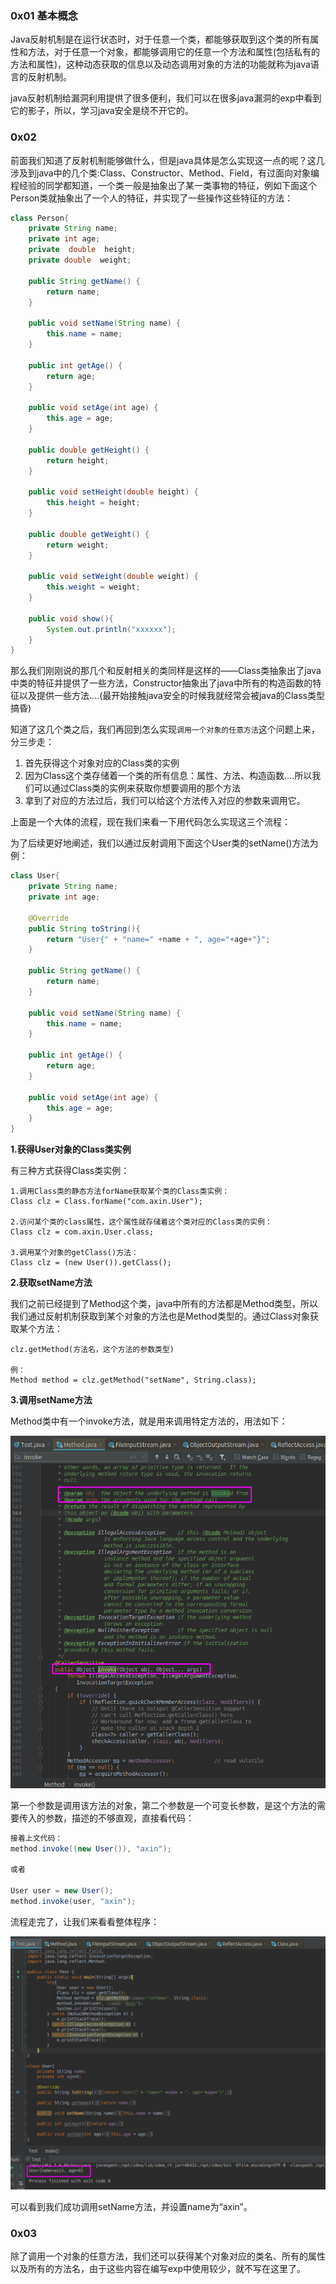### 0x01 基本概念

Java反射机制是在运行状态时，对于任意一个类，都能够获取到这个类的所有属性和方法，对于任意一个对象，都能够调用它的任意一个方法和属性(包括私有的方法和属性)，这种动态获取的信息以及动态调用对象的方法的功能就称为java语言的反射机制。

java反射机制给漏洞利用提供了很多便利，我们可以在很多java漏洞的exp中看到它的影子，所以，学习java安全是绕不开它的。

### 0x02

前面我们知道了反射机制能够做什么，但是java具体是怎么实现这一点的呢？这几涉及到java中的几个类:Class、Constructor、Method、Field，有过面向对象编程经验的同学都知道，一个类一般是抽象出了某一类事物的特征，例如下面这个Person类就抽象出了一个人的特征，并实现了一些操作这些特征的方法：

```java
class Person{
    private String name;
    private int age;
    private  double  height;
    private double  weight;

    public String getName() {
        return name;
    }

    public void setName(String name) {
        this.name = name;
    }

    public int getAge() {
        return age;
    }

    public void setAge(int age) {
        this.age = age;
    }

    public double getHeight() {
        return height;
    }

    public void setHeight(double height) {
        this.height = height;
    }

    public double getWeight() {
        return weight;
    }

    public void setWeight(double weight) {
        this.weight = weight;
    }

    public void show(){
        System.out.println("xxxxxx");
    }
}
```

那么我们刚刚说的那几个和反射相关的类同样是这样的——Class类抽象出了java中类的特征并提供了一些方法，Constructor抽象出了java中所有的构造函数的特征以及提供一些方法....(最开始接触java安全的时候我就经常会被java的Class类型搞昏)

知道了这几个类之后，我们再回到怎么实现`调用一个对象的任意方法`这个问题上来，分三步走：

  1. 首先获得这个对象对应的Class类的实例
  2. 因为Class这个类存储着一个类的所有信息：属性、方法、构造函数....所以我们可以通过Class类的实例来获取你想要调用的那个方法
  3. 拿到了对应的方法过后，我们可以给这个方法传入对应的参数来调用它。

上面是一个大体的流程，现在我们来看一下用代码怎么实现这三个流程：

为了后续更好地阐述，我们以通过反射调用下面这个User类的setName()方法为例：

```java
class User{
    private String name;
    private int age;

    @Override
    public String toString(){
        return "User{" + "name=" +name + ", age="+age+"}";
    }

    public String getName() {
        return name;
    }

    public void setName(String name) {
        this.name = name;
    }

    public int getAge() {
        return age;
    }

    public void setAge(int age) {
        this.age = age;
    }
}
```

**1.获得User对象的Class类实例**

有三种方式获得Class类实例：
```
1.调用Class类的静态方法forName获取某个类的Class类实例：
Class clz = Class.forName("com.axin.User");

2.访问某个类的class属性，这个属性就存储着这个类对应的Class类的实例：
Class clz = com.axin.User.class;

3.调用某个对象的getClass()方法：
Class clz = (new User()).getClass();
```

**2.获取setName方法**

我们之前已经提到了Method这个类，java中所有的方法都是Method类型，所以我们通过反射机制获取到某个对象的方法也是Method类型的。通过Class对象获取某个方法：

```
clz.getMethod(方法名，这个方法的参数类型)

例：
Method method = clz.getMethod("setName", String.class);
```

**3.调用setName方法**

Method类中有一个invoke方法，就是用来调用特定方法的，用法如下：

![](reflect/invoke.png)

第一个参数是调用该方法的对象，第二个参数是一个可变长参数，是这个方法的需要传入的参数，描述的不够直观，直接看代码：

```java
接着上文代码：
method.invoke((new User()), "axin");

或者

User user = new User();
method.invoke(user, "axin");
```

流程走完了，让我们来看看整体程序：

![](reflect/all.png)

可以看到我们成功调用setName方法，并设置name为“axin”。


### 0x03

除了调用一个对象的任意方法，我们还可以获得某个对象对应的类名、所有的属性以及所有的方法名，由于这些内容在编写exp中使用较少，就不写在这里了。

